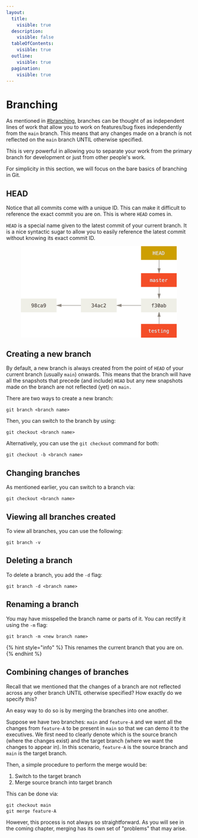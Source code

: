 ```yaml
---
layout:
  title:
    visible: true
  description:
    visible: false
  tableOfContents:
    visible: true
  outline:
    visible: true
  pagination:
    visible: true
---
```


# Branching

As mentioned in [#branching](fundamentals-of-git.md#branching "mention"), branches can be thought of as independent lines of work that allow you to work on features/bug fixes independently from the `main` branch. This means that any changes made on a branch is not reflected on the `main` branch UNTIL otherwise specified.

This is very powerful in allowing you to separate your work from the primary branch for development or just from other people's work.

For simplicity in this section, we will focus on the bare basics of branching in Git.

## HEAD

Notice that all commits come with a unique ID. This can make it difficult to reference the exact commit you are on. This is where `HEAD` comes in.

`HEAD` is a special name given to the latest commit of your current branch. It is a nice syntactic sugar to allow you to easily reference the latest commit without knowing its exact commit ID.

<figure><img src="../.gitbook/assets/image (1) (1).png" alt="" width="563"><figcaption></figcaption></figure>

## Creating a new branch

By default, a new branch is always created from the point of `HEAD` of your current branch (usually `main`) onwards. This means that the branch will have all the snapshots that precede (and include) `HEAD` but any new snapshots made on the branch are not reflected (yet) on `main.`

There are two ways to create a new branch:

```
git branch <branch name>
```

Then, you can switch to the branch by using:

```
git checkout <branch name>
```

Alternatively, you can use the `git checkout` command for both:

```
git checkout -b <branch name>
```

## Changing branches

As mentioned earlier, you can switch to a branch via:

```
git checkout <branch name>
```

## Viewing all branches created

To view all branches, you can use the following:

```
git branch -v
```

## Deleting a branch

To delete a branch, you add the `-d` flag:

```
git branch -d <branch name>
```

## Renaming a branch

You may have misspelled the branch name or parts of it. You can rectify it using the `-m` flag:

```
git branch -m <new branch name>
```

{% hint style="info" %}
This renames the current branch that you are on.
{% endhint %}

## Combining changes of branches

Recall that we mentioned that the changes of a branch are not reflected across any other branch UNTIL otherwise specified? How exactly do we specify this?

An easy way to do so is by merging the branches into one another.

Suppose we have two branches: `main` and `feature-A` and we want all the changes from `feature-A` to be present in `main` so that we can demo it to the executives. We first need to clearly denote which is the source branch (where the changes exist) and the target branch (where we want the changes to appear in). In this scenario, `feature-A` is the source branch and `main` is the target branch.

Then, a simple procedure to perform the merge would be:

1. Switch to the target branch
2. Merge source branch into target branch

This can be done via:

```
git checkout main
git merge feature-A
```

However, this process is not always so straightforward. As you will see in the coming chapter, merging has its own set of "problems" that may arise.
